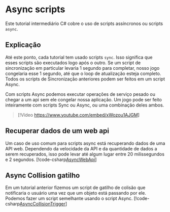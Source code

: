 # Async scripts

Este tutorial intermediário C# cobre o uso de scripts assíncronos ou scripts `async`.

## Explicação

Até este ponto, cada tutorial tem usado scripts `sync`. Isso significa que esses scripts são executados logo após o outro. Se um script de sincronização em particular levaria 1 segundo para completar, nosso jogo congelaria esse 1 segundo, até que o loop de atualização esteja completo. Todos os scripts de Sincronização anteriores podem ser feitos em um script Async.

Com scripts Async podemos executar operações de serviço pesado ou chegar a um api sem ele congelar nossa aplicação. Um jogo pode ser feito inteiramente com scripts Sync ou Async, ou uma combinação deles ambos.

> [!Vídeo https://www.youtube.com/embed/xWozou1AJGM]

## Recuperar dados de um web api
Um caso de uso comum para scripts async está recuperando dados de uma API web. Dependendo da velocidade da API e da quantidade de dados a serem recuperados, isso pode levar até algum lugar entre 20 milissegundos e 2 segundos.
[!code-csharp[AsyncWebApi](../../../../stride/samples/Tutorials/CSharpIntermediate/CSharpIntermediate/CSharpIntermediate.Game/05_Async/AsyncWebApi.cs)]

## Async Collision gatilho
Em um tutorial anterior fizemos um script de gatilho de colisão que notificaria o usuário uma vez que um objeto está passando por ele. Podemos fazer um script semelhante usando o script Async.
[!code-csharp[AsyncCollisionTrigger](../../../../stride/samples/Tutorials/CSharpIntermediate/CSharpIntermediate/CSharpIntermediate.Game/05_Async/AsyncCollisionTriggerDemo.cs)]



